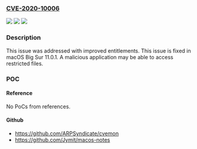 ### [CVE-2020-10006](https://cve.mitre.org/cgi-bin/cvename.cgi?name=CVE-2020-10006)
![](https://img.shields.io/static/v1?label=Product&message=macOS&color=blue)
![](https://img.shields.io/static/v1?label=Version&message=%3C%2011.0%20&color=brighgreen)
![](https://img.shields.io/static/v1?label=Vulnerability&message=A%20malicious%20application%20may%20be%20able%20to%20access%20restricted%20files&color=brighgreen)

### Description

This issue was addressed with improved entitlements. This issue is fixed in macOS Big Sur 11.0.1. A malicious application may be able to access restricted files.

### POC

#### Reference
No PoCs from references.

#### Github
- https://github.com/ARPSyndicate/cvemon
- https://github.com/Jymit/macos-notes

